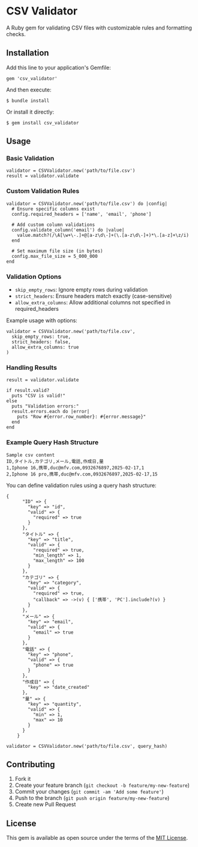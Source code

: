 # CSV Validator

A Ruby gem for validating CSV files with customizable rules and formatting checks.

## Installation

Add this line to your application's Gemfile:

```
gem 'csv_validator'
```

And then execute:
```
$ bundle install
```
Or install it directly:
```
$ gem install csv_validator
```
## Usage

### Basic Validation
```
validator = CSVValidator.new('path/to/file.csv')
result = validator.validate
```
### Custom Validation Rules
```
validator = CSVValidator.new('path/to/file.csv') do |config|
  # Ensure specific columns exist
  config.required_headers = ['name', 'email', 'phone']
  
  # Add custom column validations
  config.validate_column('email') do |value|
    value.match?(/\A[\w+\-.]+@[a-z\d\-]+(\.[a-z\d\-]+)*\.[a-z]+\z/i)
  end
  
  # Set maximum file size (in bytes)
  config.max_file_size = 5_000_000
end
```
### Validation Options

- `skip_empty_rows`: Ignore empty rows during validation
- `strict_headers`: Ensure headers match exactly (case-sensitive)
- `allow_extra_columns`: Allow additional columns not specified in required_headers

Example usage with options:
```
validator = CSVValidator.new('path/to/file.csv', 
  skip_empty_rows: true,
  strict_headers: false,
  allow_extra_columns: true
)
```
### Handling Results
```
result = validator.validate

if result.valid?
  puts "CSV is valid!"
else
  puts "Validation errors:"
  result.errors.each do |error|
    puts "Row #{error.row_number}: #{error.message}"
  end
end
```
### Example Query Hash Structure
```
Sample csv content
ID,タイトル,カテゴリ,メール,電話,作成日,量
1,Iphone 16,携帯,duc@mfv.com,0932676897,2025-02-17,1
2,Iphone 16 pro,携帯,duc@mfv.com,0932676897,2025-02-17,15
```
You can define validation rules using a query hash structure:
```
{
      "ID" => {
        "key" => "id",
        "valid" => {
          "required" => true
        }
      },
      "タイトル" => {
        "key" => "title",
        "valid" => {
          "required" => true,
          "min_length" => 1,
          "max_length" => 100
        }
      },
      "カテゴリ" => {
        "key" => "category",
        "valid" => {
          "required" => true,
          "callback" => ->(v) { ['携帯', 'PC'].include?(v) }
        }
      },
      "メール" => {
        "key" => "email",
        "valid" => {
          "email" => true
        }
      },
      "電話" => {
        "key" => "phone",
        "valid" => {
          "phone" => true
        }
      },
      "作成日" => {
        "key" => "date_created"
      },
      "量" => {
        "key" => "quantity",
        "valid" => {
          "min" => 1,
          "max" => 10
        }
      }
    }

validator = CSVValidator.new('path/to/file.csv', query_hash)
```
## Contributing

1. Fork it
2. Create your feature branch (`git checkout -b feature/my-new-feature`)
3. Commit your changes (`git commit -am 'Add some feature'`)
4. Push to the branch (`git push origin feature/my-new-feature`)
5. Create new Pull Request

## License

This gem is available as open source under the terms of the [MIT License](https://opensource.org/licenses/MIT).

